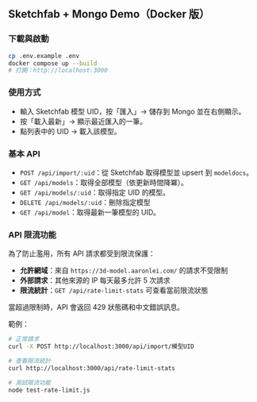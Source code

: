 ## Sketchfab + Mongo Demo（Docker 版）

### 下載與啟動
```bash
cp .env.example .env
docker compose up --build
# 打開：http://localhost:3000
```

### 使用方式
- 輸入 Sketchfab 模型 UID，按「匯入」→ 儲存到 Mongo 並在右側顯示。
- 按「載入最新」→ 顯示最近匯入的一筆。
- 點列表中的 UID → 載入該模型。

### 基本 API
- `POST /api/import/:uid`：從 Sketchfab 取得模型並 upsert 到 `modeldocs`。
- `GET /api/models`：取得全部模型（依更新時間降冪）。
- `GET /api/models/:uid`：取得指定 UID 的模型。
- `DELETE /api/models/:uid`：刪除指定模型
- `GET /api/model`：取得最新一筆模型的 UID。

### API 限流功能
為了防止濫用，所有 API 請求都受到限流保護：

- **允許網域**：來自 `https://3d-model.aaronlei.com/` 的請求不受限制
- **外部請求**：其他來源的 IP 每天最多允許 5 次請求
- **限流統計**：`GET /api/rate-limit-stats` 可查看當前限流狀態

當超過限制時，API 會返回 429 狀態碼和中文錯誤訊息。

範例：
```bash
# 正常請求
curl -X POST http://localhost:3000/api/import/模型UID

# 查看限流統計
curl http://localhost:3000/api/rate-limit-stats

# 測試限流功能
node test-rate-limit.js
```
